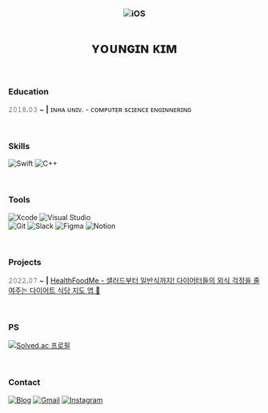 <div align="center">

### ![iOS](https://img.shields.io/badge/iOS_Developer-000000?style=for-the-badge&logo=none&logoColor=white)
# ʏᴏᴜɴɢɪɴ ᴋɪᴍ

</div>

<br>

### Education

𝟸𝟶𝟷𝟾.𝟶𝟹 ~ **|** ɪɴʜᴀ ᴜɴɪᴠ. - ᴄᴏᴍᴘᴜᴛᴇʀ sᴄɪᴇɴᴄᴇ ᴇɴɢɪɴɴᴇʀɪɴɢ

<br>

### Skills

![Swift](https://img.shields.io/badge/swift-F05138?style=flat-square&logo=swift&logoColor=white)
![C++](https://img.shields.io/badge/c++-00599C?style=flat-square&logo=c%2B%2B&logoColor=white)

<br>

### Tools

![Xcode](https://img.shields.io/badge/Xcode-147EFB?style=flat-square&logo=Xcode&logoColor=white)
![Visual Studio](https://img.shields.io/badge/Visual%20Studio-5C2D91?style=flat-square&logo=visual-studio&logoColor=white)
<br>
![Git](https://img.shields.io/badge/Git-F05032?style=flat-square&logo=Git&logoColor=white)
![Slack](https://img.shields.io/badge/Slack-4A154B?style=flat-square&logo=Slack&logoColor=white)
![Figma](https://img.shields.io/badge/Figma-009688?style=flat-square&logo=Figma&logoColor=white)
![Notion](https://img.shields.io/badge/Notion-000000?style=flat-square&logo=Notion&logoColor=white)

<br>

### Projects

<!--- 𝟸𝟶𝟸𝟸.𝟶𝟺 ~ 𝟸𝟶𝟸𝟸.𝟶𝟼 **|** [우아함 - 부모, 자녀, 교사가 하나로 연결되어 서로의 정보를 주고 받는 서비스 🧒🏻](https://github.com/0inn/Wooaham)
<br>
--->
𝟸𝟶𝟸𝟸.𝟶𝟽 ~ **|** [HealthFoodMe - 샐러드부터 일반식까지! 다이어터들의 외식 걱정을 줄여주는 다이어트 식당 지도 앱 🥗](https://github.com/Health-Food-Me/Health-Food-Me-iOS)

<br>

### PS

[![Solved.ac
프로필](http://mazassumnida.wtf/api/mini/generate_badge?boj=kyi1220)](https://solved.ac/kyi1220)

<br>

### Contact

[![Blog](https://img.shields.io/badge/Tistory-000000?style=flat-square&logo=Tistory&logoColor=white)](https://0inn.tistory.com)
[![Gmail](https://img.shields.io/badge/Gmail-EA4335?style=flat-square&logo=gmail&logoColor=white)](mailto:0inn1220@gmail.com)
[![Instagram](https://img.shields.io/badge/Instagram-DD2A7B?style=flat-square&logo=Instagram&logoColor=white)](https://www.instagram.com/0._inn)
